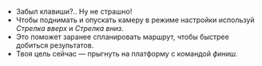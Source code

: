 - Забыл клавиши?.. Ну не страшно!
- Чтобы поднимать и опускать камеру в режиме настройки используй *Стрелка вверх* и *Стрелка вниз*.
- Это поможет заранее спланировать маршрут, чтобы быстрее добиться результатов.
- Твоя цель сейчас — прыгнуть на платформу с командой *финиш*.
